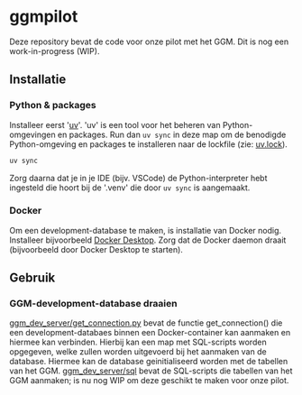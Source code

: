 # ggmpilot

Deze repository bevat de code voor onze pilot met het GGM. Dit is nog een work-in-progress (WIP).

## Installatie

### Python & packages

Installeer eerst '[uv](https://docs.astral.sh/uv/)'. 'uv' is een tool voor het beheren van Python-omgevingen en packages.
Run dan `uv sync` in deze map om de benodigde Python-omgeving en packages te installeren naar de lockfile (zie: [uv.lock](uv.lock)).

``` bash
uv sync
```

Zorg daarna dat je in je IDE (bijv. VSCode) de Python-interpreter hebt ingesteld die hoort bij de '.venv' die door `uv sync` is aangemaakt.

### Docker

Om een development-database te maken, is installatie van Docker nodig. Installeer bijvoorbeeld [Docker Desktop](https://www.docker.com/products/docker-desktop/). Zorg dat de Docker daemon draait (bijvoorbeeld door Docker Desktop te starten).

## Gebruik

### GGM-development-database draaien

[ggm_dev_server/get_connection.py](ggm_dev_server/get_connection.py) bevat de functie get_connection() die een development-databaes binnen een Docker-container kan aanmaken en hiermee kan verbinden. Hierbij kan een map met SQL-scripts worden opgegeven, welke zullen worden uitgevoerd bij het aanmaken van de database. Hiermee kan de database geinitialiseerd worden met de tabellen van het GGM. [ggm_dev_server/sql](ggm_dev_server/sql) bevat de SQL-scripts die tabellen van het GGM aanmaken; is nu nog WIP om deze geschikt te maken voor onze pilot.